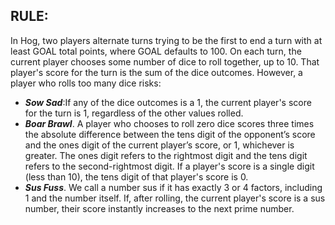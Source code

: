 ## RULE:
In Hog, two players alternate turns trying to be the first to end a turn with at least GOAL total points, where GOAL defaults to 100. On each turn, the current player chooses some number of dice to roll together, up to 10. That player's score for the turn is the sum of the dice outcomes. However, a player who rolls too many dice risks:

- ***Sow Sad***:If any of the dice outcomes is a 1, the current player's score for the turn is 1, regardless of the other values rolled.
- ***Boar Brawl***. A player who chooses to roll zero dice scores three times the absolute difference between the tens digit of the opponent’s score and the ones digit of the current player’s score, or 1, whichever is greater. The ones digit refers to the rightmost digit and the tens digit refers to the second-rightmost digit. If a player's score is a single digit (less than 10), the tens digit of that player's score is 0.
- ***Sus Fuss***. We call a number sus if it has exactly 3 or 4 factors, including 1 and the number itself. If, after rolling, the current player's score is a sus number, their score instantly increases to the next prime number.
